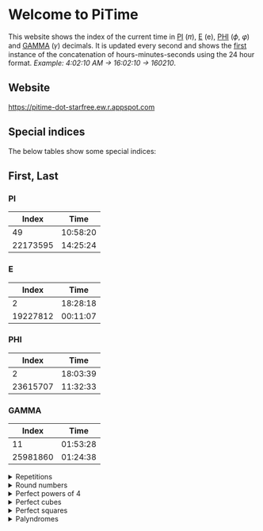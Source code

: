 # Welcome to PiTime
This website shows the index of the current time in [PI](https://en.wikipedia.org/wiki/Pi) (𝜋), [E](https://en.wikipedia.org/wiki/E_(mathematical_constant)) (e), [PHI](https://en.wikipedia.org/wiki/Golden_ratio) (𝜙, 𝜑) and [GAMMA](https://en.wikipedia.org/wiki/Euler%27s_constant) (𝛾) decimals. It is updated every second and shows the <ins>first</ins> instance of the concatenation of hours-minutes-seconds using the 24 hour format. 
_Example: 4:02:10 AM -> 16:02:10 -> 160210_.

## Website
https://pitime-dot-starfree.ew.r.appspot.com

## Special indices
The below tables show some special indices:
 
## First, Last
### PI
| Index    | Time     |
|----------|----------|
| 49       | 10:58:20 |
| 22173595 | 14:25:24 |
### E
| Index    | Time     |
|----------|----------|
| 2        | 18:28:18 |
| 19227812 | 00:11:07 |
### PHI
| Index    | Time     |
|----------|----------|
| 2        | 18:03:39 |
| 23615707 | 11:32:33 |
### GAMMA
| Index    | Time     |
|----------|----------|
| 11       | 01:53:28 |
| 25981860 | 01:24:38 |

<details>
  <summary>Repetitions</summary>

  ## Repetitions
  ### PI
  | Index   | Time     |
  |---------|----------|
  | 4444    | 17:45:01 |
  | 22222   | 16:00:51 |
  ### E
  | Index | Time     |
  |-------|----------|
  | 55555 | 09:38:28 |
  | 22222 | 07:49:04 |
  ### PHI
  None
  ### GAMMA
  | Index  | Time     |
  |--------|----------|
  | 999    | 02:37:34 |
  | 11     | 01:53:28 |
  | 111111 | 14:59:45 |
</details>

<details>
  <summary>Round numbers</summary> 

  ## Round numbers
  ### PI
  None
  ### E
  None
  ### PHI
  | Index | Time     |
  |-------|----------|
  | 4000  | 13:48:30 |
  ### GAMMA
  | Index | Time      |
  |-------|-----------|
  | 700000 | 16:46:43 |
  | 20000  | 23:43:40 |
</details>

<details>
  <summary>Perfect powers of 4</summary> 

  ## Perfect powers of 4
  ### PI
  | Index   | Time     |
  |---------|----------|
  | 1185921 | 01:28:36 |
  | 83521   | 22:22:04 |
  ### E
  | Index  | Time     |
  |--------|----------|
  | 83521  | 03:18:20 |
  | 707281 | 09:34:28 |
  ### PHI
  1 patterns found
  | Index  | Time     |
  |--------|----------|
  | 104976 | 19:38:22 |
  ### GAMMA
  | Index | Time     |
  |-------|----------|
  | 625   | 14:09:34 |
</details>

<details>
  <summary>Perfect cubes</summary>

  ## Perfect cubes
  ### PI
  | Index  | Time     |
  |--------|----------|
  | 3375   | 06:09:57 |
  | 512000 | 11:44:59 |
  | 103823 | 23:15:32 |
  | 6859   | 05:43:15 |
  | 59319  | 06:00:33 |
  | 681472 | 05:51:17 |
  | 39304  | 02:56:56 |
  | 456533 | 14:52:44 |
  ### E
  | Index  | Time     |
  |--------|----------|
  | 2744   | 22:29:43 |
  | 32768  | 17:56:54 |
  | 9261   | 06:18:41 |
  | 389017 | 19:31:25 |
  | 59319  | 18:51:46 |
  | 157464 | 18:09:00 |
  | 658503 | 15:52:29 |
  | 74088  | 05:29:59 |
  ### PHI
  | Index   | Time     |
  |---------|----------|
  | 804357  | 01:19:17 |
  | 64000   | 14:55:57 |
  | 4913    | 14:34:35 |
  | 238328  | 04:03:58 |
  | 1295029 | 20:13:29 |
  ### GAMMA
  | Index   | Time     |
  |---------|----------|
  | 1685159 | 05:56:04 |
  | 216000  | 17:25:11 |
  | 148877  | 19:00:04 |
  | 262144  | 02:52:35 |
  | 681472  | 13:13:16 |
  | 1601613 | 11:40:08 |
</details>

<details>
  <summary>Perfect squares</summary>

  ## Perfect squares
  ### PI
  | Index   | Time     |
  |---------|----------|
  | 3168400 | 02:25:46 |
  | 57600   | 20:58:39 |
  | 1954404 | 07:33:07 |
  | 1185921 | 01:28:36 |
  | 824464  | 22:47:53 |
  | 1444804 | 03:50:34 |
  | 21904   | 12:05:12 |
  | 30976   | 11:33:48 |
  | 1212201 | 10:20:43 |
  | 727609  | 21:19:39 |
  | 83521   | 22:22:04 |
  | 430336  | 18:41:54 |
  | 2053489 | 13:43:42 |
  | 896809  | 16:13:26 |
  | 166464  | 23:51:10 |
  | 301401  | 09:47:28 |
  | 1225    | 18:19:42 |
  | 1283689 | 02:09:26 |
  | 6889    | 21:07:30 |
  | 2608225 | 22:07:40 |
  | 1957201 | 19:16:04 |
  | 994009  | 00:59:42 |
  | 1361889 | 13:59:29 |
  | 3389281 | 20:46:30 |
  | 121     | 09:38:44 |
  | 2304    | 04:51:24 |
  | 34969   | 19:18:18 |
  | 139129  | 20:12:42 |
  | 49      | 10:58:20 |
  | 40401   | 21:39:22 |
  | 1951609 | 06:46:16 |
  | 755161  | 14:11:31 |
  | 47961   | 05:07:09 |
  | 1521    | 02:36:48 |
  | 14884   | 13:15:33 |
  | 5929    | 09:16:43 |
  | 165649  | 08:42:50 |
  | 15876   | 02:06:39 |
  | 588289  | 17:40:50 |
  | 4048144 | 02:11:16 |
  | 1411344 | 18:19:06 |
  | 289444  | 03:00:02 |
  | 3101121 | 01:15:47 |
  | 60025   | 16:30:08 |
  | 670761  | 23:16:06 |
  | 904401  | 13:43:39 |
  | 7921    | 00:34:15 |
  | 2617924 | 09:42:43 |
  | 42436   | 06:33:39 |
  | 6400    | 02:28:33 |
  | 134689  | 11:25:41 |
  | 85849   | 02:11:19 |
  | 851929  | 09:51:35 |
  | 2493241 | 18:49:54 |
  | 22801   | 08:53:51 |
  | 1731856 | 02:47:40 |
  | 141376  | 12:27:24 |
  | 519841  | 01:34:33 |
  | 1102500 | 04:04:46 |
  | 528529  | 04:11:27 |
  | 342225  | 04:30:08 |
  | 1943236 | 08:34:23 |
  | 1425636 | 23:43:08 |
  | 305809  | 12:44:00 |

  ### E
  | Index   | Time     |
  |---------|----------|
  | 898704  | 00:27:43 |
  | 1936    | 08:00:36 |
  | 184900  | 17:41:30 |
  | 393129  | 04:28:38 |
  | 894916  | 09:10:52 |
  | 240100  | 01:53:06 |
  | 1833316 | 06:39:26 |
  | 69169   | 18:30:14 |
  | 12100   | 16:59:11 |
  | 291600  | 22:39:47 |
  | 15376   | 23:17:21 |
  | 219961  | 16:13:22 |
  | 2337841 | 11:47:33 |
  | 83521   | 03:18:20 |
  | 1115136 | 21:05:48 |
  | 707281  | 09:34:28 |
  | 84100   | 01:27:25 |
  | 1382976 | 03:54:35 |
  | 47524   | 16:23:45 |
  | 208849  | 17:47:30 |
  | 1140624 | 15:37:39 |
  | 26569   | 11:48:32 |
  | 165649  | 05:43:37 |
  | 931225  | 09:44:47 |
  | 2178576 | 22:36:30 |
  | 323761  | 09:10:36 |
  | 861184  | 12:23:59 |
  | 829921  | 17:26:43 |
  | 1718721 | 13:29:32 |
  | 237169  | 03:55:53 |
  | 30276   | 07:54:46 |
  | 25921   | 23:23:12 |
  | 1136356 | 03:51:13 |
  | 1216609 | 11:28:10 |
  | 2070721 | 14:02:23 |
  | 213444  | 00:13:08 |
  | 162409  | 14:09:23 |
  | 248004  | 18:30:48 |
  | 122500  | 18:49:25 |
  | 627264  | 14:05:05 |
  | 3896676 | 03:07:46 |
  | 3175524 | 01:10:00 |
  | 86436   | 16:41:27 |
  | 332929  | 20:46:05 |
  | 6205081 | 09:46:18 |
  | 155236  | 01:10:47 |
  | 4844401 | 04:13:57 |
  | 247009  | 16:46:15 |
  | 258064  | 07:10:16 |
  | 1024    | 17:01:21 |
  | 313600  | 12:15:09 |
  | 72361   | 07:32:36 |
  | 1270129 | 20:04:53 |
  | 1016064 | 01:31:20 |
  | 2307361 | 11:44:25 |
  | 23716   | 00:29:49 |
  | 55696   | 00:22:49 |
  | 1054729 | 04:58:01 |
  | 293764  | 12:25:42 |

  ### PHI
  | Index   | Time     |
  |---------|----------|
  | 121104  | 19:48:58 |
  | 4225    | 11:37:18 |
  | 1274641 | 19:51:15 |
  | 19881   | 07:04:42 |
  | 389376  | 03:18:06 |
  | 208849  | 18:27:20 |
  | 2866249 | 13:31:30 |
  | 9025    | 23:01:06 |
  | 68121   | 19:58:21 |
  | 4206601 | 14:06:51 |
  | 2187441 | 15:56:43 |
  | 570025  | 12:18:08 |
  | 54289   | 09:56:04 |
  | 38025   | 07:01:02 |
  | 5004169 | 04:17:19 |
  | 1530169 | 20:08:12 |
  | 52441   | 14:39:49 |
  | 1315609 | 16:38:57 |
  | 251001  | 20:36:49 |
  | 1225    | 02:31:54 |
  | 1331716 | 06:33:18 |
  | 948676  | 06:55:37 |
  | 540225  | 04:37:19 |
  | 436921  | 20:06:12 |
  | 846400  | 21:04:05 |
  | 937024  | 01:28:15 |
  | 5041    | 12:49:36 |
  | 379456  | 18:30:02 |
  | 994009  | 00:27:01 |
  | 1149184 | 08:17:58 |
  | 3041536 | 21:41:33 |
  | 205209  | 17:52:25 |
  | 731025  | 07:08:43 |
  | 966289  | 18:16:10 |
  | 2304    | 22:38:10 |
  | 93025   | 21:13:33 |
  | 795664  | 15:49:29 |
  | 490000  | 02:42:13 |
  | 1065024 | 20:29:43 |
  | 2601    | 10:34:36 |
  | 104976  | 19:38:22 |
  | 792100  | 09:10:13 |
  | 478864  | 09:49:22 |
  | 19600   | 17:50:47 |
  | 606841  | 00:05:14 |
  | 7102225 | 20:06:11 |
  | 1261129 | 23:25:26 |
  | 2982529 | 01:24:00 |
  | 1108809 | 00:24:19 |
  | 191844  | 12:17:31 |
  | 484     | 13:56:00 |
  | 248004  | 17:29:37 |
  | 304704  | 17:39:32 |
  | 249001  | 15:42:17 |
  | 385641  | 03:19:34 |
  | 1075369 | 21:49:48 |
  | 18769   | 08:21:42 |
  | 376996  | 13:22:41 |
  | 1535121 | 19:40:13 |
  | 972196  | 19:05:55 |

  ### GAMMA
  | Index   | Time     |
  |---------|----------|
  | 376996  | 15:57:00 |
  | 393129  | 16:54:41 |
  | 558009  | 22:46:12 |
  | 257049  | 14:29:12 |
  | 1397124 | 00:11:56 |
  | 178084  | 22:42:10 |
  | 102400  | 08:55:25 |
  | 36      | 10:42:15 |
  | 4761    | 22:19:00 |
  | 196     | 09:49:16 |
  | 1283689 | 18:44:28 |
  | 1394761 | 11:25:43 |
  | 32400   | 18:06:38 |
  | 422500  | 09:46:04 |
  | 60516   | 02:32:10 |
  | 5329    | 09:51:47 |
  | 722500  | 04:02:03 |
  | 1430416 | 06:37:17 |
  | 540225  | 21:27:46 |
  | 348100  | 14:23:13 |
  | 305809  | 03:03:15 |
  | 1119364 | 12:16:44 |
  | 262144  | 02:52:35 |
  | 159201  | 18:08:48 |
  | 613089  | 08:54:27 |
  | 2512225 | 08:07:00 |
  | 1276900 | 18:23:43 |
  | 203401  | 17:28:56 |
  | 352836  | 05:30:59 |
  | 31684   | 17:11:53 |
  | 88804   | 22:16:00 |
  | 246016  | 03:48:27 |
  | 2187441 | 15:12:38 |
  | 272484  | 14:40:01 |
  | 3759721 | 10:24:44 |
  | 244036  | 12:29:39 |
  | 896809  | 01:41:38 |
  | 1940449 | 08:54:38 |
  | 14161   | 14:40:49 |
  | 164025  | 09:27:46 |
  | 40804   | 13:59:36 |
  | 27225   | 04:16:37 |
  | 30625   | 17:51:17 |
  | 1476225 | 07:49:20 |
  | 484     | 16:19:16 |
  | 900601  | 20:05:28 |
  | 719104  | 05:37:42 |
  | 2265025 | 14:45:13 |
  | 870489  | 07:54:43 |
  | 213444  | 20:00:44 |
  | 3249    | 01:32:53 |
  | 85264   | 10:06:00 |
  | 16641   | 02:43:18 |
  | 1010025 | 18:56:09 |
  | 51984   | 20:16:45 |
  | 24649   | 16:03:51 |
  | 1136356 | 03:02:52 |
  | 119025  | 20:46:12 |
  | 28224   | 09:54:29 |
  | 1334025 | 04:13:32 |
  | 625681  | 01:33:52 |
  | 269361  | 10:42:44 |
  | 625     | 14:09:34 |
  | 1512900 | 02:27:26 |
  | 36864   | 09:19:55 |
  | 77841   | 07:32:52 |
  | 515524  | 15:18:36 |
  | 451584  | 01:35:00 |
</details>

<details>
  <summary>Palyndromes</summary>

  ## Palyndromes
  ### PI
  | Index   | Time     |
  |---------|----------|
  | 48884   | 16:27:10 |
  | 64646   | 19:58:42 |
  | 5276725 | 18:03:08 |
  | 3126213 | 22:13:35 |
  | 263362  | 06:40:27 |
  | 5484845 | 00:36:13 |
  | 3697963 | 18:31:14 |
  | 2963692 | 07:01:52 |
  | 83838   | 17:37:08 |
  | 1494941 | 17:58:57 |
  | 778877  | 15:08:28 |
  | 795597  | 06:16:50 |
  | 708807  | 12:56:54 |
  | 31713   | 18:02:18 |
  | 251152  | 15:44:17 |
  | 361163  | 11:52:15 |
  | 1825281 | 18:48:19 |
  | 2432342 | 19:02:44 |
  | 745547  | 07:27:02 |
  | 1201021 | 03:20:24 |
  | 56265   | 11:22:30 |
  | 1267621 | 09:11:32 |
  | 3110113 | 13:44:48 |
  | 87978   | 08:29:38 |
  | 824428  | 13:24:19 |
  | 1198911 | 02:28:00 |
  | 147741  | 11:05:37 |
  | 490094  | 09:19:31 |
  | 49694   | 23:09:26 |
  | 2108012 | 01:16:23 |
  | 53635   | 23:45:23 |
  | 26862   | 20:48:20 |
  | 90609   | 21:59:19 |
  | 1819181 | 07:12:38 |
  | 6587856 | 14:34:05 |
  | 6685866 | 23:22:31 |
  | 77477   | 13:27:52 |
  | 3436343 | 01:14:34 |
  | 38683   | 06:57:25 |
  | 121     | 09:38:44 |
  | 1769671 | 06:03:52 |
  | 49894   | 02:41:40 |
  | 998899  | 09:59:34 |
  | 64546   | 21:35:35 |
  | 33633   | 09:01:12 |
  | 86868   | 14:42:19 |
  | 5977795 | 21:42:59 |
  | 1119111 | 13:15:37 |
  | 6337336 | 04:10:10 |
  | 4620264 | 10:02:17 |
  | 17471   | 04:13:01 |
  | 7447    | 06:11:08 |
  | 46464   | 07:00:46 |
  | 2119112 | 16:45:10 |
  | 628826  | 18:31:06 |
  | 3048403 | 03:46:31 |
  | 26462   | 08:02:44 |
  | 1255521 | 06:17:59 |
  | 4108014 | 14:19:20 |
  | 433334  | 15:50:08 |
  | 535     | 22:47:37 |
  | 98889   | 07:40:31 |
  | 1444441 | 12:48:27 |
  | 981189  | 12:16:52 |
  | 64746   | 00:40:13 |
  | 878     | 08:38:14 |
  | 61716   | 16:42:05 |
  | 525525  | 16:01:05 |
  | 550055  | 18:58:11 |
  | 1781871 | 22:39:28 |
  | 434434  | 08:55:43 |
  | 84848   | 07:24:04 |
  | 196691  | 07:21:48 |
  | 275572  | 08:33:35 |
  | 1947491 | 04:29:59 |
  | 1192911 | 20:59:57 |
  | 324423  | 02:37:09 |
  | 42524   | 12:48:05 |
  | 1480841 | 14:01:21 |
  | 195591  | 17:31:36 |
  | 469964  | 19:26:53 |
  | 19091   | 10:58:19 |
  | 197791  | 22:04:37 |
  | 338833  | 05:39:55 |
  | 309903  | 13:44:21 |
  | 1452541 | 19:10:08 |
  | 929929  | 23:57:08 |
  | 97379   | 09:24:44 |
  | 7562657 | 13:12:02 |
  | 40304   | 08:26:07 |
  | 4684864 | 15:17:44 |
  | 39293   | 11:31:02 |
  | 54545   | 06:39:44 |
  | 2293922 | 09:49:51 |
  | 26262   | 12:26:22 |
  | 2000002 | 12:17:31 |
  | 4818184 | 11:00:05 |
  | 898898  | 15:29:43 |
  | 4554    | 01:09:41 |
  | 654456  | 22:01:05 |
  | 2336332 | 01:27:08 |
  | 2387832 | 10:16:48 |
  | 39693   | 20:53:57 |
  | 954459  | 18:05:13 |
  | 31013   | 01:50:46 |
  | 87678   | 18:50:44 |
  | 2036302 | 19:32:28 |
  | 50605   | 04:09:13 |
  | 67776   | 11:04:50 |
  | 47174   | 18:53:08 |
  | 2888882 | 21:23:28 |
  | 2185812 | 03:58:22 |
  | 316613  | 06:04:55 |
  | 70807   | 12:35:37 |
  | 5211125 | 06:27:53 |
  | 2140412 | 10:40:29 |
  | 62026   | 23:17:11 |
  | 54445   | 05:09:37 |
  | 392293  | 00:20:28 |
  | 797     | 18:59:50 |
  | 3960693 | 02:44:59 |
  | 1655561 | 20:56:56 |
  | 2407042 | 00:11:00 |
  | 28582   | 23:37:32 |
  | 254452  | 03:59:44 |
  | 611116  | 06:52:04 |
  | 1186811 | 16:58:04 |
  | 52725   | 12:19:59 |
  | 1578751 | 21:31:59 |
  | 5775    | 01:16:58 |
  | 867768  | 21:23:31 |
  | 283382  | 09:36:22 |
  | 54145   | 05:58:17 |
  | 87278   | 08:22:48 |

  ### E
  | Number  | String   |
  |---------|----------|
  | 2411142 | 07:55:39 |
  | 1881881 | 03:24:25 |
  | 1309031 | 19:26:59 |
  | 68286   | 09:52:34 |
  | 215512  | 08:47:36 |
  | 42324   | 08:54:31 |
  | 65556   | 14:18:25 |
  | 635536  | 05:22:51 |
  | 89298   | 00:00:34 |
  | 60306   | 03:36:33 |
  | 1190911 | 02:28:55 |
  | 32523   | 02:50:13 |
  | 1366631 | 09:25:35 |
  | 3161613 | 23:05:03 |
  | 578875  | 21:00:08 |
  | 3038303 | 10:08:02 |
  | 67976   | 21:33:41 |
  | 280082  | 07:04:14 |
  | 93539   | 18:40:10 |
  | 845548  | 17:35:49 |
  | 3820283 | 23:55:01 |
  | 350053  | 10:04:47 |
  | 565     | 10:58:20 |
  | 293392  | 19:16:59 |
  | 3904093 | 20:53:03 |
  | 2635362 | 14:11:53 |
  | 548845  | 21:37:19 |
  | 806608  | 18:13:01 |
  | 1695961 | 02:53:50 |
  | 51415   | 08:26:46 |
  | 1783871 | 05:44:09 |
  | 1522251 | 16:37:35 |
  | 1724271 | 06:00:53 |
  | 226622  | 20:36:52 |
  | 1079701 | 03:49:38 |
  | 78687   | 20:19:08 |
  | 2079702 | 19:12:50 |
  | 2020202 | 01:31:28 |
  | 1761671 | 18:01:17 |
  | 2082802 | 19:56:29 |
  | 2275722 | 11:57:36 |
  | 1082801 | 17:01:53 |
  | 45754   | 08:36:44 |
  | 355553  | 15:13:41 |
  | 96169   | 03:33:17 |
  | 67876   | 08:27:16 |
  | 305503  | 06:27:21 |
  | 4523254 | 06:05:52 |
  | 959     | 04:17:18 |
  | 853358  | 13:55:21 |
  | 79197   | 23:06:51 |
  | 82328   | 12:42:17 |
  | 84548   | 23:06:04 |
  | 37873   | 16:39:29 |
  | 4242424 | 23:42:45 |
  | 46964   | 18:26:44 |
  | 4266624 | 19:18:12 |
  | 1771    | 06:27:52 |
  | 26862   | 01:34:21 |
  | 808     | 23:36:24 |
  | 961169  | 01:34:58 |
  | 37073   | 15:43:41 |
  | 15151   | 01:08:27 |
  | 3831383 | 09:45:40 |
  | 1001    | 02:12:34 |
  | 957759  | 12:20:53 |
  | 57575   | 12:26:05 |
  | 112211  | 06:30:51 |
  | 28182   | 19:23:55 |
  | 2447442 | 20:27:30 |
  | 68086   | 15:20:36 |
  | 1352531 | 01:17:58 |
  | 717     | 03:51:59 |
  | 96869   | 09:33:20 |
  | 65856   | 06:46:08 |
  | 3046403 | 09:39:29 |
  | 345543  | 21:07:32 |
  | 18881   | 17:47:40 |
  | 55555   | 09:38:28 |
  | 2190912 | 04:58:51 |
  | 2166612 | 14:46:23 |
  | 254452  | 08:54:24 |
  | 631136  | 23:59:14 |
  | 1498941 | 06:38:58 |
  | 1706071 | 21:49:07 |
  | 32123   | 16:55:32 |
  | 9485849 | 20:01:51 |
  | 2675762 | 02:59:56 |
  | 3341433 | 11:53:07 |
  | 3191913 | 06:33:18 |
  | 716617  | 23:08:37 |
  | 13531   | 21:29:22 |
  | 21812   | 18:13:28 |
  | 948849  | 05:59:50 |
  | 1284821 | 14:47:34 |
  | 1175711 | 00:36:30 |
  | 22222   | 07:49:04 |
  | 35353   | 07:25:43 |
  | 2545452 | 09:35:24 |
  | 19591   | 02:34:35 |
  | 32223   | 06:29:13 |
  | 1608061 | 06:22:32 |
  | 55955   | 11:18:26 |
  | 5172715 | 13:54:03 |
  | 77077   | 21:33:20 |
  | 60506   | 08:58:35 |
  | 687786  | 18:44:34 |
  | 114411  | 17:43:32 |
  | 216612  | 05:33:32 |
  | 1684861 | 13:28:48 |
  | 6812186 | 21:32:10 |
  | 42024   | 15:03:24 |
  | 43734   | 00:38:30 |
  | 4378734 | 11:51:54 |
  | 1485841 | 20:47:04 |
  | 3244423 | 18:54:03 |
  | 2       | 18:28:18 |
  | 38683   | 08:29:39 |
  | 17271   | 00:46:18 |
  | 938839  | 05:43:09 |
  | 1768671 | 19:05:11 |
  | 1533351 | 14:31:25 |
  | 54845   | 05:11:26 |
  | 14541   | 03:36:28 |
  | 1881    | 18:06:30 |
  | 1360631 | 15:54:59 |
  | 56265   | 12:40:21 |
  | 178871  | 04:26:06 |
  | 2971792 | 03:35:21 |
  | 393393  | 05:33:11 |
  | 33733   | 20:53:17 |
  | 1747471 | 14:44:26 |
  | 3508053 | 20:09:24 |
  | 1287821 | 07:27:49 |
  | 966669  | 01:30:25 |
  | 169961  | 18:39:09 |
  | 93239   | 22:49:29 |
  | 14441   | 21:43:31 |

  <details>
    <summary>PHI</summary>

  ### PHI
  | Index   | Time     |
  |---------|----------|
  | 2220222 | 22:26:00 |
  | 34743   | 22:33:58 |
  | 89198   | 12:16:02 |
  | 3363633 | 01:00:58 |
  | 4167614 | 05:40:28 |
  | 659956  | 13:16:57 |
  | 1682861 | 06:28:08 |
  | 2954592 | 13:49:32 |
  | 2605062 | 17:44:14 |
  | 49794   | 17:13:58 |
  | 3860683 | 22:59:51 |
  | 19391   | 15:15:17 |
  | 2875782 | 14:00:14 |
  | 1242421 | 10:19:16 |
  | 2195912 | 19:57:58 |
  | 449944  | 08:09:45 |
  | 71617   | 01:50:58 |
  | 734437  | 07:39:35 |
  | 86768   | 23:53:53 |
  | 89998   | 22:00:26 |
  | 1145411 | 11:02:29 |
  | 1085801 | 08:40:45 |
  | 13731   | 09:57:35 |
  | 36263   | 14:50:38 |
  | 6067606 | 23:42:48 |
  | 3887883 | 12:24:06 |
  | 2562652 | 17:21:27 |
  | 352253  | 01:17:03 |
  | 49494   | 09:13:24 |
  | 454     | 17:14:10 |
  | 1404041 | 16:50:14 |
  | 61316   | 12:47:31 |
  | 463364  | 13:27:04 |
  | 1814181 | 16:47:30 |
  | 42924   | 21:28:56 |
  | 245542  | 20:29:03 |
  | 1889881 | 00:23:32 |
  | 705507  | 16:15:34 |
  | 66766   | 07:32:21 |
  | 2110112 | 02:16:30 |
  | 403304  | 02:06:10 |
  | 26562   | 05:57:12 |
  | 1999991 | 02:40:07 |
  | 4994    | 04:07:25 |
  | 2069602 | 03:00:31 |
  | 67976   | 21:22:33 |
  | 62026   | 08:28:05 |
  | 64746   | 06:21:01 |
  | 496694  | 00:51:43 |
  | 58585   | 02:10:14 |
  | 86868   | 06:39:06 |
  | 81318   | 09:22:24 |
  | 31013   | 18:24:55 |
  | 3778773 | 06:53:25 |
  | 367763  | 06:59:33 |
  | 2197912 | 13:04:35 |
  | 6234326 | 12:31:23 |
  | 396693  | 19:16:45 |
  | 3017103 | 22:43:12 |
  | 355553  | 14:39:15 |
  | 1583851 | 22:25:52 |
  | 70807   | 03:18:23 |
  | 1004001 | 14:19:59 |
  | 95459   | 09:34:08 |
  | 859958  | 10:43:16 |
  | 36863   | 08:17:45 |
  | 68186   | 03:46:56 |
  | 619916  | 06:44:37 |
  | 55855   | 19:43:59 |
  | 1956591 | 17:26:50 |
  | 93939   | 15:18:01 |
  | 22022   | 19:30:58 |
  | 2013102 | 23:08:03 |
  | 484     | 13:56:00 |
  | 34343   | 16:38:33 |
  | 26762   | 00:12:30 |
  | 1011101 | 11:12:58 |
  | 787     | 20:17:27 |
  | 2342432 | 15:57:33 |
  | 69996   | 14:12:27 |
  | 710017  | 23:20:07 |
  | 33633   | 02:38:28 |
  | 4777774 | 21:15:19 |
  | 1007001 | 05:49:01 |
  | 2       | 18:03:39 |
  | 338833  | 11:52:32 |
  | 89798   | 19:19:29 |
  | 989     | 20:35:36 |
  | 504405  | 00:44:42 |
  | 613316  | 08:30:05 |
  | 5995    | 00:18:09 |
  | 939     | 15:14:37 |
  | 1642461 | 18:48:44 |
  | 78787   | 14:06:35 |
  | 207702  | 22:45:32 |
  | 49594   | 22:02:36 |
  | 1037301 | 18:24:14 |
  | 250052  | 10:01:45 |
  | 4835384 | 02:24:15 |
  | 1974791 | 13:56:11 |
  | 2093902 | 20:44:15 |
  | 1009001 | 16:19:43 |
  | 388883  | 12:03:01 |
  | 6443446 | 23:29:42 |
  | 848     | 09:39:47 |
  | 977779  | 06:23:22 |
  | 78487   | 13:57:59 |
  | 45554   | 07:01:51 |
  | 138831  | 21:44:06 |
  | 382283  | 13:20:52 |
  | 4455544 | 14:09:41 |
  | 1973791 | 08:39:52 |
  | 51915   | 06:10:00 |
  | 88588   | 18:07:51 |
  | 1454541 | 08:41:48 |
  | 57175   | 04:24:32 |
  | 1072701 | 14:24:02 |
  | 8421248 | 15:54:21 |
  | 85558   | 01:11:09 |
  | 1737371 | 00:14:24 |
  | 1172711 | 21:52:14 |

  ### GAMMA
  | Index   | Time     |
  |---------|----------|
  | 404     | 00:17:24 |
  | 2821282 | 05:20:24 |
  | 878     | 04:06:54 |
  | 72327   | 15:36:49 |
  | 2136312 | 09:52:17 |
  | 885588  | 16:58:07 |
  | 873378  | 18:21:39 |
  | 818     | 04:27:07 |
  | 11711   | 01:43:53 |
  | 62526   | 19:28:51 |
  | 1390931 | 09:33:18 |
  | 515515  | 21:09:48 |
  | 27172   | 22:54:43 |
  | 2603062 | 13:34:37 |
  | 1267621 | 23:34:15 |
  | 471174  | 19:56:48 |
  | 6348436 | 18:35:10 |
  | 1085801 | 12:29:51 |
  | 1061601 | 03:19:48 |
  | 1526251 | 22:04:32 |
  | 221122  | 15:22:01 |
  | 1411141 | 02:09:19 |
  | 4625264 | 23:38:36 |
  | 2572752 | 16:04:58 |
  | 1256521 | 18:19:40 |
  | 1581851 | 22:44:45 |
  | 854458  | 02:33:29 |
  | 312213  | 12:08:23 |
  | 29992   | 21:35:03 |
  | 92729   | 16:28:21 |
  | 3247423 | 04:24:13 |
  | 621126  | 01:49:06 |
  | 1310131 | 07:32:57 |
  | 165561  | 06:08:10 |
  | 3059503 | 19:01:06 |
  | 59595   | 18:51:48 |
  | 1236321 | 06:32:59 |
  | 251152  | 18:47:46 |
  | 365563  | 03:46:44 |
  | 119911  | 10:36:10 |
  | 236632  | 04:14:41 |
  | 87778   | 12:27:08 |
  | 2062602 | 14:01:38 |
  | 2497942 | 04:04:32 |
  | 272     | 21:35:47 |
  | 3291923 | 18:02:40 |
  | 99299   | 00:35:32 |
  | 31513   | 17:39:25 |
  | 1737371 | 13:23:08 |
  | 300003  | 12:48:49 |
  | 921129  | 16:50:45 |
  | 4644464 | 06:49:56 |
  | 1298921 | 11:46:56 |
  | 1564651 | 05:35:37 |
  | 515     | 20:36:21 |
  | 1345431 | 17:07:02 |
  | 962269  | 10:17:01 |
  | 1956591 | 16:19:55 |
  | 280082  | 15:48:53 |
  | 3507053 | 22:37:29 |
  | 545545  | 17:49:37 |
  | 397793  | 19:04:14 |
  | 16161   | 08:05:30 |
  | 23732   | 15:42:51 |
  | 1699961 | 22:40:16 |
  | 382283  | 19:36:59 |
  | 161     | 00:33:37 |
  | 12221   | 02:02:58 |
  | 1768671 | 15:48:03 |
  | 64346   | 22:36:52 |
  | 148841  | 09:21:58 |
  | 5114115 | 17:19:54 |
  | 42524   | 20:35:59 |
  | 69396   | 16:54:53 |
  | 999     | 02:37:34 |
  | 74247   | 08:43:55 |
  | 629926  | 11:06:44 |
  | 2816182 | 11:31:57 |
  | 138831  | 07:29:26 |
  | 539935  | 05:47:43 |
  | 496694  | 12:55:17 |
  | 1233321 | 07:31:24 |
  | 227722  | 10:15:57 |
  | 753357  | 20:32:33 |
  | 736637  | 17:54:23 |
  | 31113   | 13:55:16 |
  | 40804   | 13:59:36 |
  | 62426   | 09:00:23 |
  | 8998    | 20:02:29 |
  | 11      | 01:53:28 |
  | 484     | 16:19:16 |
  | 49794   | 00:01:24 |
  | 2316132 | 19:15:39 |
  | 494     | 01:52:27 |
  | 880088  | 13:20:35 |
  | 1197911 | 06:15:49 |
  | 3494943 | 02:12:23 |
  | 2258522 | 14:12:43 |
  | 83538   | 01:00:12 |
  | 24742   | 15:49:15 |
  | 2391932 | 18:09:10 |
  | 294492  | 20:30:39 |
  | 42224   | 14:06:13 |
  | 173371  | 22:42:11 |
  | 29292   | 00:07:09 |
  | 59995   | 01:27:20 |
  | 7345437 | 00:56:15 |
  | 8368638 | 14:04:50 |
  | 6226    | 20:30:14 |
  | 3395933 | 15:10:21 |
  | 205502  | 18:41:32 |
  | 97879   | 02:56:33 |
  | 737     | 00:50:02 |
  | 69096   | 09:34:48 |
  | 729927  | 09:22:02 |
  | 1313131 | 22:33:27 |
  | 62826   | 16:32:55 |
  | 6829286 | 07:29:41 |
  | 406604  | 08:36:47 |
  | 1815181 | 23:46:42 |
  | 111111  | 14:59:45 |
  | 92029   | 19:32:16 |
  | 2704072 | 12:35:45 |
  | 3259523 | 23:03:18 |
  | 2585852 | 03:09:03 |
  | 487784  | 18:31:14 |
  | 3118113 | 13:12:37 |
  | 2066602 | 15:43:24 |
  | 79697   | 12:39:19 |
  | 62626   | 00:54:47 |
  | 5598955 | 12:23:12 |
  | 63636   | 05:01:03 |
  | 1534351 | 07:23:59 |
  | 83238   | 17:59:08 |
</details>

